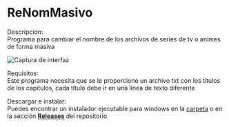 # ReNomMasivo

Descripcion:  
Programa para cambiar el nombre de los archivos de series de tv o animes de forma masiva

![Captura de interfaz](https://i.imgur.com/gKnXDiX.jpg)

Requisitos:  
Este programa necesita que se le proporcione un archivo txt con los titulos de los capitulos, cada titulo debe ir en una linea de texto diferente

Descargar e instalar:  
Puedes encontrar un instalador ejecutable para windows en la [carpeta](https://github.com/Mixdor/ReNomMasivo/tree/master/out/artifacts/ReNomMasivo) o en la sección [**Releases**](https://github.com/Mixdor/ReNomMasivo/releases) del repositorio

